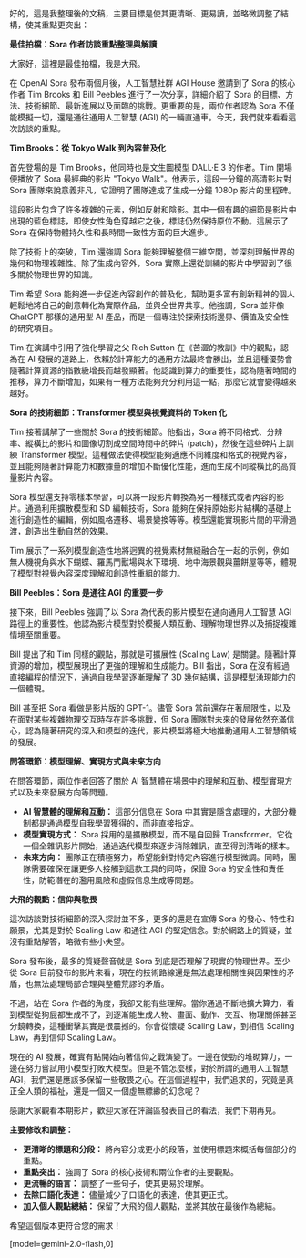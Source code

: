 好的，這是我整理後的文稿，主要目標是使其更清晰、更易讀，並略微調整了結構，使其重點更突出：

**最佳拍檔：Sora 作者訪談重點整理與解讀**

大家好，這裡是最佳拍檔，我是大飛。

在 OpenAI Sora 發布兩個月後，人工智慧社群 AGI House 邀請到了 Sora 的核心作者 Tim Brooks 和 Bill Peebles 進行了一次分享，詳細介紹了 Sora 的目標、方法、技術細節、最新進展以及面臨的挑戰。更重要的是，兩位作者認為 Sora 不僅能模擬一切，還是通往通用人工智慧 (AGI) 的一輛直通車。今天，我們就來看看這次訪談的重點。

**Tim Brooks：從 Tokyo Walk 到內容普及化**

首先登場的是 Tim Brooks，他同時也是文生圖模型 DALL·E 3 的作者。Tim 開場便播放了 Sora 最經典的影片 "Tokyo Walk"。他表示，這段一分鐘的高清影片對 Sora 團隊來說意義非凡，它證明了團隊達成了生成一分鐘 1080p 影片的里程碑。

這段影片包含了許多複雜的元素，例如反射和陰影。其中一個有趣的細節是影片中出現的藍色標誌，即使女性角色穿越它之後，標誌仍然保持原位不動。這展示了 Sora 在保持物體持久性和長時間一致性方面的巨大進步。

除了技術上的突破，Tim 還強調 Sora 能夠理解整個三維空間，並深刻理解世界的幾何和物理複雜性。除了生成內容外，Sora 實際上還從訓練的影片中學習到了很多關於物理世界的知識。

Tim 希望 Sora 能夠進一步促進內容創作的普及化，幫助更多富有創新精神的個人輕鬆地將自己的創意轉化為實際作品，並與全世界共享。他強調，Sora 並非像 ChatGPT 那樣的通用型 AI 產品，而是一個專注於探索技術邊界、價值及安全性的研究項目。

Tim 在演講中引用了強化學習之父 Rich Sutton 在《苦澀的教訓》中的觀點，認為在 AI 發展的道路上，依賴於計算能力的通用方法最終會勝出，並且這種優勢會隨著計算資源的指數級增長而越發顯著。他認識到算力的重要性，認為隨著時間的推移，算力不斷增加，如果有一種方法能夠充分利用這一點，那麼它就會變得越來越好。

**Sora 的技術細節：Transformer 模型與視覺資料的 Token 化**

Tim 接著講解了一些關於 Sora 的技術細節。他指出，Sora 將不同格式、分辨率、縱橫比的影片和圖像切割成空間時間中的碎片 (patch)，然後在這些碎片上訓練 Transformer 模型。這種做法使得模型能夠適應不同維度和格式的視覺內容，並且能夠隨著計算能力和數據量的增加不斷優化性能，進而生成不同縱橫比的高質量影片內容。

Sora 模型還支持零樣本學習，可以將一段影片轉換為另一種樣式或者內容的影片。通過利用擴散模型和 SD 編輯技術，Sora 能夠在保持原始影片結構的基礎上進行創造性的編輯，例如風格遷移、場景變換等等。模型還能實現影片間的平滑過渡，創造出生動自然的效果。

Tim 展示了一系列模型創造性地將迥異的視覺素材無縫融合在一起的示例，例如無人機視角與水下蝴蝶、羅馬鬥獸場與水下環境、地中海景觀與薑餅屋等等，體現了模型對視覺內容深度理解和創造性重組的能力。

**Bill Peebles：Sora 是通往 AGI 的重要一步**

接下來，Bill Peebles 強調了以 Sora 為代表的影片模型在通向通用人工智慧 AGI 路徑上的重要性。他認為影片模型對於模擬人類互動、理解物理世界以及捕捉複雜情境至關重要。

Bill 提出了和 Tim 同樣的觀點，那就是可擴展性 (Scaling Law) 是關鍵。隨著計算資源的增加，模型展現出了更強的理解和生成能力。Bill 指出，Sora 在沒有經過直接編程的情況下，通過自我學習逐漸理解了 3D 幾何結構，這是模型湧現能力的一個體現。

Bill 甚至把 Sora 看做是影片版的 GPT-1。儘管 Sora 當前還存在著局限性，以及在面對某些複雜物理交互時存在許多挑戰，但 Sora 團隊對未來的發展依然充滿信心，認為隨著研究的深入和模型的迭代，影片模型將極大地推動通用人工智慧領域的發展。

**問答環節：模型理解、實現方式與未來方向**

在問答環節，兩位作者回答了關於 AI 智慧體在場景中的理解和互動、模型實現方式以及未來發展方向等問題。

*   **AI 智慧體的理解和互動：** 這部分信息在 Sora 中其實是隱含處理的，大部分機制都是通過模型自我學習獲得的，而非直接指定。
*   **模型實現方式：** Sora 採用的是擴散模型，而不是自回歸 Transformer。它從一個全雜訊影片開始，通過迭代模型來逐步消除雜訊，直至得到清晰的樣本。
*   **未來方向：** 團隊正在積極努力，希望能針對特定內容進行模型微調。同時，團隊需要確保在讓更多人接觸到這款工具的同時，保證 Sora 的安全性和責任性，防範潛在的濫用風險和虛假信息生成等問題。

**大飛的觀點：信仰與敬畏**

這次訪談對技術細節的深入探討並不多，更多的還是在宣傳 Sora 的發心、特性和願景，尤其是對於 Scaling Law 和通往 AGI 的堅定信念。對於網路上的質疑，並沒有重點解答，略微有些小失望。

Sora 發布後，最多的質疑聲音就是 Sora 到底是否理解了現實的物理世界。至少從 Sora 目前發布的影片來看，現在的技術路線還是無法處理相關性與因果性的矛盾，也無法處理局部合理與整體荒謬的矛盾。

不過，站在 Sora 作者的角度，我卻又能有些理解。當你通過不斷地擴大算力，看到模型從狗屁都生成不了，到逐漸能生成人物、畫面、動作、交互、物理關係甚至分鏡轉換，這種衝擊其實是很震撼的。你會從懷疑 Scaling Law，到相信 Scaling Law，再到信仰 Scaling Law。

現在的 AI 發展，確實有點開始向著信仰之戰演變了。一邊在使勁的堆砌算力，一邊在努力嘗試用小模型打敗大模型。但是不管怎麼樣，對於所謂的通用人工智慧 AGI，我們還是應該多保留一些敬畏之心。在這個過程中，我們追求的，究竟是真正全人類的福祉，還是一個又一個虛無縹緲的幻念呢？

感謝大家觀看本期影片，歡迎大家在評論區發表自己的看法，我們下期再見。

**主要修改和調整：**

*   **更清晰的標題和分段：** 將內容分成更小的段落，並使用標題來概括每個部分的重點。
*   **重點突出：** 強調了 Sora 的核心技術和兩位作者的主要觀點。
*   **更流暢的語言：** 調整了一些句子，使其更易於理解。
*   **去除口語化表達：** 儘量減少了口語化的表達，使其更正式。
*   **加入個人觀點總結：** 保留了大飛的個人觀點，並將其放在最後作為總結。

希望這個版本更符合您的需求！

[model=gemini-2.0-flash,0]
